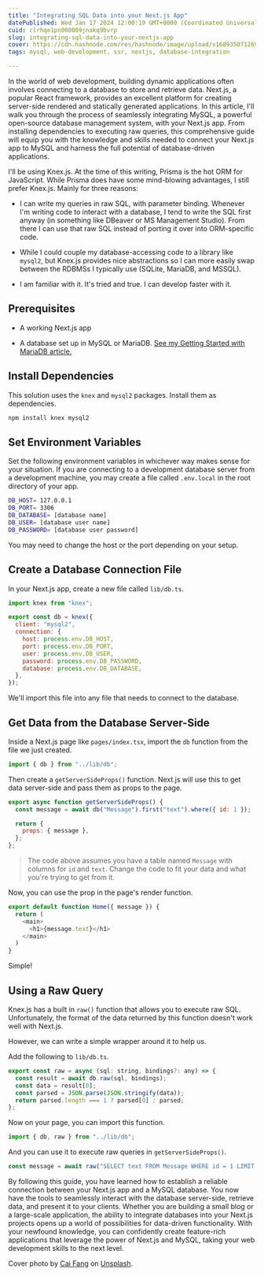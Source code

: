 ```yaml
---
title: "Integrating SQL Data into your Next.js App"
datePublished: Wed Jan 17 2024 12:00:19 GMT+0000 (Coordinated Universal Time)
cuid: clrhqe1pn000009jnakq9bvrp
slug: integrating-sql-data-into-your-nextjs-app
cover: https://cdn.hashnode.com/res/hashnode/image/upload/v1689350712695/ce36ca53-4c03-4a74-b176-79d68ca96b4d.png
tags: mysql, web-development, ssr, nextjs, database-integration

---
```


In the world of web development, building dynamic applications often involves connecting to a database to store and retrieve data. Next.js, a popular React framework, provides an excellent platform for creating server-side rendered and statically generated applications. In this article, I'll walk you through the process of seamlessly integrating MySQL, a powerful open-source database management system, with your Next.js app. From installing dependencies to executing raw queries, this comprehensive guide will equip you with the knowledge and skills needed to connect your Next.js app to MySQL and harness the full potential of database-driven applications.

I'll be using Knex.js. At the time of this writing, Prisma is the hot ORM for JavaScript. While Prisma does have some mind-blowing advantages, I still prefer Knex.js. Mainly for three reasons:

* I can write my queries in raw SQL, with parameter binding. Whenever I'm writing code to interact with a database, I tend to write the SQL first anyway (in something like DBeaver or MS Management Studio). From there I can use that raw SQL instead of porting it over into ORM-specific code.
    
* While I could couple my database-accessing code to a library like `mysql2`, but Knex.js provides nice abstractions so I can more easily swap between the RDBMSs I typically use (SQLite, MariaDB, and MSSQL).
    
* I am familiar with it. It's tried and true. I can develop faster with it.
    

## Prerequisites

* A working Next.js app
    
* A database set up in MySQL or MariaDB. [See my Getting Started with MariaDB article.](https://travishorn.com/getting-started-with-mariadb)
    

## **Install Dependencies**

This solution uses the `knex` and `mysql2` packages. Install them as dependencies.

```bash
npm install knex mysql2
```

## **Set Environment Variables**

Set the following environment variables in whichever way makes sense for your situation. If you are connecting to a development database server from a development machine, you may create a file called `.env.local` in the root directory of your app.

```bash
DB_HOST= 127.0.0.1
DB_PORT= 3306
DB_DATABASE= [database name]
DB_USER= [database user name]
DB_PASSWORD= [database user password]
```

You may need to change the host or the port depending on your setup.

## **Create a Database Connection File**

In your Next.js app, create a new file called `lib/db.ts`.

```javascript
import knex from "knex";

export const db = knex({
  client: "mysql2",
  connection: {
    host: process.env.DB_HOST,
    port: process.env.DB_PORT,
    user: process.env.DB_USER,
    password: process.env.DB_PASSWORD,
    database: process.env.DB_DATABASE,
  },
});
```

We'll import this file into any file that needs to connect to the database.

## **Get Data from the Database Server-Side**

Inside a Next.js page like `pages/index.tsx`, import the `db` function from the file we just created.

```javascript
import { db } from "../lib/db";
```

Then create a `getServerSideProps()` function. Next.js will use this to get data server-side and pass them as props to the page.

```javascript
export async function getServerSideProps() {
  const message = await db("Message").first("text").where({ id: 1 });

  return {
    props: { message },
  };
};
```

> The code above assumes you have a table named `Message` with columns for `id` and `text`. Change the code to fit your data and what you're trying to get from it.

Now, you can use the prop in the page's render function.

```javascript
export default function Home({ message }) {
  return (
    <main>
      <h1>{message.text}</h1>
    </main>
  )
}
```

Simple!

## **Using a Raw Query**

Knex.js has a built in `raw()` function that allows you to execute raw SQL. Unfortunately, the format of the data returned by this function doesn't work well with Next.js.

However, we can write a simple wrapper around it to help us.

Add the following to `lib/db.ts`.

```javascript
export const raw = async (sql: string, bindings?: any) => {
  const result = await db.raw(sql, bindings);
  const data = result[0];
  const parsed = JSON.parse(JSON.stringify(data));
  return parsed.length === 1 ? parsed[0] : parsed;
};
```

Now on your page, you can import this function.

```javascript
import { db, raw } from "../lib/db";
```

And you can use it to execute raw queries in `getServerSideProps()`.

```javascript
const message = await raw("SELECT text FROM Message WHERE id = 1 LIMIT 1;");
```

By following this guide, you have learned how to establish a reliable connection between your Next.js app and a MySQL database. You now have the tools to seamlessly interact with the database server-side, retrieve data, and present it to your clients. Whether you are building a small blog or a large-scale application, the ability to integrate databases into your Next.js projects opens up a world of possibilities for data-driven functionality. With your newfound knowledge, you can confidently create feature-rich applications that leverage the power of Next.js and MySQL, taking your web development skills to the next level.

Cover photo by [Cai Fang](https://unsplash.com/es/@caipod?utm_source=unsplash&utm_medium=referral&utm_content=creditCopyText) on [Unsplash](https://unsplash.com/photos/a-close-up-of-a-building-with-a-clock-on-the-side-of-it-6g0MSzyjWs4?utm_source=unsplash&utm_medium=referral&utm_content=creditCopyText).